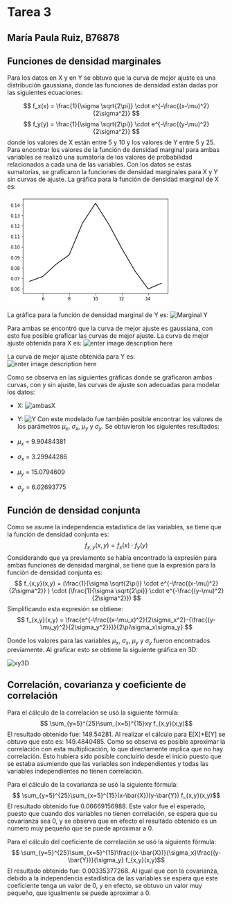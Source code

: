 # Tarea 3
## María Paula Ruiz, B76878

 ## Funciones de densidad marginales
 Para los datos en X y en Y se obtuvo que la curva de mejor ajuste es una distribución gaussiana, donde las funciones de densidad están dadas por las siguientes ecuaciones: 
 
 $$ f_x(x) = \frac{1}{\sigma \sqrt{2\pi}} \cdot e^{-\frac{(x-\mu)^2}{2\sigma^2}} $$
 $$ f_y(y) = \frac{1}{\sigma \sqrt{2\pi}} \cdot e^{-\frac{(y-\mu)^2}{2\sigma^2}} $$
donde los valores de X están entre 5 y 10 y los valores de Y entre 5 y 25. Para encontrar los valores de la función de densidad marginal para ambas variables se realizó una sumatoria de los valores de probabilidad relacionados a cada una de las variables. Con los datos se estas sumatorias, se graficaron la funciones de densidad marginales para X y Y sin curvas de ajuste. La gráfica para la función de densidad marginal de X es:

![Gráfica para la función de densidad marginal de X.](/DensidadX.png)

La gráfica para la función de densidad marginal de Y es: 
![Marginal Y](https://lh3.googleusercontent.com/DbA3YpGchIYrI0R_T9X3QxgtrDzBBrp-opOGb-Q92Z3JAshNGELkmBZVAIqdQm9kijTlaUBqu7pY "Y")

Para ambas se encontró que la curva de mejor ajuste es gaussiana, con esto fue posible graficar las curvas de mejor ajuste. La curva de mejor ajuste obtenida para X es: 
![enter image description here](https://lh3.googleusercontent.com/Qgxb-__enzDLdWfJ5r7-90sh2Fh1ax-8Lrf9gZrZZMMs8Z5ko7yfZ4-EY8csBxASDJ6C-ftUDhhy "ajusteX")

 La curva de mejor ajuste obtenida para Y es: 
 ![enter image description here](https://lh3.googleusercontent.com/LaLt8jwDQ3KUqRMNCytmAzB8C_wu66KTJRIC6sHxSNv_d6xO4_2qKSmqBA67c3P4jbTPdUu7iKW0 "ajusteY")

Como se observa en las siguientes gráficas donde se graficaron ambas curvas, con y sin ajuste, las curvas de ajuste son adecuadas para modelar los datos: 

 - X: 
 ![](https://lh3.googleusercontent.com/5XQtopYOoPsJYh7ErfF82O-TEuS54uTdbhZAKwpND89zOL8C61z0Ws7ljNDVOW2e4w8Yg3lhKFpx "ambasX")
 
 - Y: 
 ![Y](https://lh3.googleusercontent.com/nKpNYZr4l3uPKCqI4k2ApuHtvXYRoTBpZgasiaQRVMPfrMn7_jbHiQ6tt0jpTMss-ynRv0Mv_h7M "ambasY")
Con este modelado fue también posible encontrar los valores de los parámetros $\mu_x$, $\sigma_x$, $\mu_y$ y $\sigma_y$. Se obtuvieron los siguientes resultados: 
 - $\mu_x$ = 9.90484381
 - $\sigma_x$ = 3.29944286
 - $\mu_y$ = 15.0794609
 - $\sigma_y$ = 6.02693775

## Función de densidad conjunta
Como se asume la independencia estadística de las variables, se tiene que la función de densidad conjunta es: 
$$ f_{x,y}(x,y) = f_x(x)\cdot f_y(y)$$
Considerando que ya previamente se había encontrado la expresión para ambas funciones de densidad marginal, se tiene que la expresión para la función de densidad conjunta es: 
$$ f_{x,y}(x,y) = (\frac{1}{\sigma \sqrt{2\pi}} \cdot e^{-\frac{(x-\mu)^2}{2\sigma^2}} ) \cdot (\frac{1}{\sigma \sqrt{2\pi}} \cdot e^{-\frac{(y-\mu)^2}{2\sigma^2}})  $$
Simplificando esta expresión se obtiene: 
$$ f_{x,y}(x,y) = \frac{e^{-\frac{(x-\mu_x)^2}{2\sigma_x^2}-{\frac{(y-\mu_y)^2}{2\sigma_y^2}}}}{2\pi\sigma_x\sigma_y} $$

Donde los valores para las variables $\mu_x$, $\sigma_x$, $\mu_y$ y $\sigma_y$ fueron encontrados previamente. 
Al graficar esto se obtiene la siguiente gráfica en 3D: 

![xy3D](https://lh3.googleusercontent.com/mVWvl1BsvTqTeCtfQbyAZWxSEtY8TPhGZtYuU-EprGKyVlGtikscZ_tkYHOsLL-lTq5Xa9mm9RMA "3d")

## Correlación, covarianza y coeficiente de correlación
Para el cálculo de la correlación se usó la siguiente fórmula: 
$$ \sum_{y=5}^{25}\sum_{x=5}^{15}xy f_{x,y}(x,y)$$
El resultado obtenido fue: 149.54281.
Al realizar el cálculo para E[X]*E[Y] se obtuvo que esto es: 149.4840485.
Como se observa es posible aproximar la correlación con esta multiplicación, lo que directamente implica que no hay correlación. Esto hubiera sido posible concluirlo desde el inicio puesto que se estaba asumiendo que las variables son independientes y todas las variables independientes no tienen correlación. 

Para el cálculo de la covarianza se usó la siguiente fórmula: 
$$ \sum_{y=5}^{25}\sum_{x=5}^{15}(x-\bar{X})(y-\bar{Y}) f_{x,y}(x,y)$$
El resultado obtenido fue 0.06669156988. Este valor fue el esperado, puesto que cuando dos variables no tienen correlación, se espera que su covarianza sea 0, y se observa que en efecto el resultado obtenido es un número muy pequeño que se puede aproximar a 0. 

Para el cálculo del coeficiente de correlación se usó la siguiente fórmula: 
$$ \sum_{y=5}^{25}\sum_{x=5}^{15}\frac{(x-\bar{X})}{\sigma_x}\frac{(y-\bar{Y})}{\sigma_y} f_{x,y}(x,y)$$
El resultado obtenido fue: 0.00335377268. Al igual que con la covarianza, debido a la independencia estadística de las variables se espera que este coeficiente tenga un valor de 0, y en efecto, se obtuvo un valor muy pequeño, que igualmente se puede aproximar a 0. 
